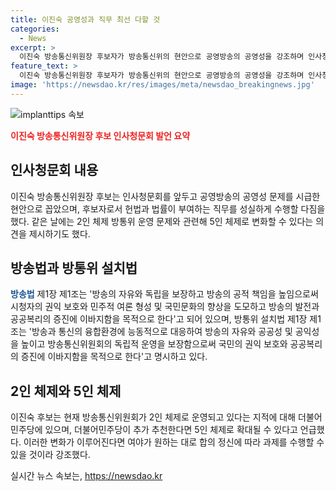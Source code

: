 ```yaml
---
title: 이진숙 공영성과 직무 최선 다할 것
categories:
  - News
excerpt: >
  이진숙 방송통신위원장 후보자가 방송통신위의 현안으로 공영방송의 공영성을 강조하며 인사청문회를 준비하는 모습을 공개했다. 후보자는 직무 수행을 다짐하며 5인체제를 추진하고 지난 추천이후의 상황과 관련된 의견을 밝혀 논란을 일으키고 있다. 그러나 구체적인 행보에 대해서는 회피적인 입장을 보였으며, 5인체제 형성에 대한 희망을 밝히며 대중들의 지지를 얻고자 했다.
feature_text: >
  이진숙 방송통신위원장 후보자가 방송통신위의 현안으로 공영방송의 공영성을 강조하며 인사청문회를 준비하는 모습을 공개했다. 후보자는 직무 수행을 다짐하며 5인체제를 추진하고 지난 추천이후의 상황과 관련된 의견을 밝혀 논란을 일으키고 있다. 그러나 구체적인 행보에 대해서는 회피적인 입장을 보였으며, 5인체제 형성에 대한 희망을 밝히며 대중들의 지지를 얻고자 했다.
image: 'https://newsdao.kr/res/images/meta/newsdao_breakingnews.jpg'
---
```


<p><img src="https://newsdao.kr/res/images/meta/newsdao_breakingnews.jpg" alt="implanttips 속보" /></p>

<p><b><span style="color: #ee2323;">이진숙 방송통신위원장 후보 인사청문회 발언 요약</span></b></p>

<h2 data-ke-size="size26">인사청문회 내용</h2>

<p>이진숙 방송통신위원장 후보는 인사청문회를 앞두고 공영방송의 공영성 문제를 시급한 현안으로 꼽았으며, 후보자로서 헌법과 법률이 부여하는 직무를 성실하게 수행할 다짐을 했다. 같은 날에는 2인 체제 방통위 운영 문제와 관련해 5인 체제로 변화할 수 있다는 의견을 제시하기도 했다.</p>

<h2 data-ke-size="size26">방송법과 방통위 설치법</h2>

<p><b><span style="color: #1a5490;">방송법</span></b> 제1장 제1조는 '방송의 자유와 독립을 보장하고 방송의 공적 책임을 높임으로써 시청자의 권익 보호와 민주적 여론 형성 및 국민문화의 향상을 도모하고 방송의 발전과 공공복리의 증진에 이바지함을 목적으로 한다'고 되어 있으며, 방통위 설치법 제1장 제1조는 '방송과 통신의 융합환경에 능동적으로 대응하여 방송의 자유와 공공성 및 공익성을 높이고 방송통신위원회의 독립적 운영을 보장함으로써 국민의 권익 보호와 공공복리의 증진에 이바지함을 목적으로 한다'고 명시하고 있다.</p>

<h2 data-ke-size="size26">2인 체제와 5인 체제</h2>

<p>이진숙 후보는 현재 방송통신위원회가 2인 체제로 운영되고 있다는 지적에 대해 더불어민주당에 있으며, 더불어민주당이 추가 추천한다면 5인 체제로 확대될 수 있다고 언급했다. 이러한 변화가 이루어진다면 여야가 원하는 대로 합의 정신에 따라 과제를 수행할 수 있을 것이라 강조했다.</p>
실시간 뉴스 속보는, <a href="https://newsdao.kr" rel="dofollow">https://newsdao.kr</a>


